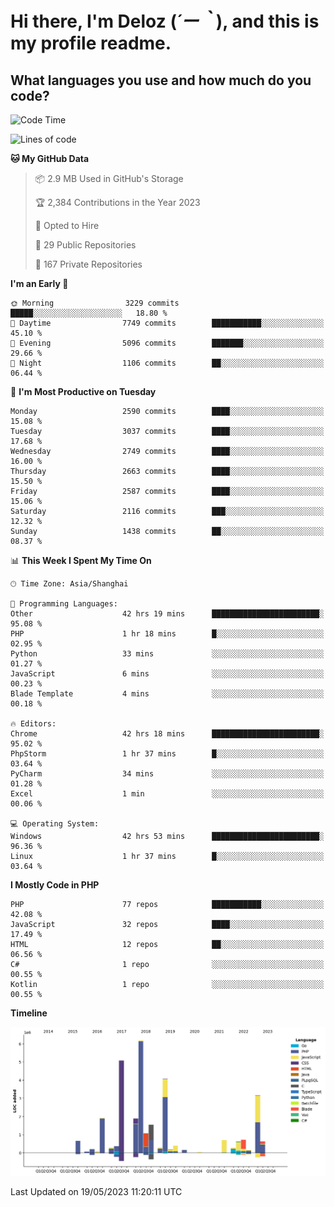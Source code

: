 # **Hi there, I'm Deloz (*´ー｀*), and this is my profile readme.**

## **What languages you use and how much do you code?**

<!--START_SECTION:waka-->
![Code Time](http://img.shields.io/badge/Code%20Time-1%2C485%20hrs%2039%20mins-blue)

![Lines of code](https://img.shields.io/badge/From%20Hello%20World%20I%27ve%20Written-30.7%20million%20lines%20of%20code-blue)

**🐱 My GitHub Data** 

> 📦 2.9 MB Used in GitHub's Storage 
 > 
> 🏆 2,384 Contributions in the Year 2023
 > 
> 💼 Opted to Hire
 > 
> 📜 29 Public Repositories 
 > 
> 🔑 167 Private Repositories 
 > 
**I'm an Early 🐤** 

```text
🌞 Morning                3229 commits        █████░░░░░░░░░░░░░░░░░░░░   18.80 % 
🌆 Daytime                7749 commits        ███████████░░░░░░░░░░░░░░   45.10 % 
🌃 Evening                5096 commits        ███████░░░░░░░░░░░░░░░░░░   29.66 % 
🌙 Night                  1106 commits        ██░░░░░░░░░░░░░░░░░░░░░░░   06.44 % 
```
📅 **I'm Most Productive on Tuesday** 

```text
Monday                   2590 commits        ████░░░░░░░░░░░░░░░░░░░░░   15.08 % 
Tuesday                  3037 commits        ████░░░░░░░░░░░░░░░░░░░░░   17.68 % 
Wednesday                2749 commits        ████░░░░░░░░░░░░░░░░░░░░░   16.00 % 
Thursday                 2663 commits        ████░░░░░░░░░░░░░░░░░░░░░   15.50 % 
Friday                   2587 commits        ████░░░░░░░░░░░░░░░░░░░░░   15.06 % 
Saturday                 2116 commits        ███░░░░░░░░░░░░░░░░░░░░░░   12.32 % 
Sunday                   1438 commits        ██░░░░░░░░░░░░░░░░░░░░░░░   08.37 % 
```


📊 **This Week I Spent My Time On** 

```text
🕑︎ Time Zone: Asia/Shanghai

💬 Programming Languages: 
Other                    42 hrs 19 mins      ████████████████████████░   95.08 % 
PHP                      1 hr 18 mins        █░░░░░░░░░░░░░░░░░░░░░░░░   02.95 % 
Python                   33 mins             ░░░░░░░░░░░░░░░░░░░░░░░░░   01.27 % 
JavaScript               6 mins              ░░░░░░░░░░░░░░░░░░░░░░░░░   00.23 % 
Blade Template           4 mins              ░░░░░░░░░░░░░░░░░░░░░░░░░   00.18 % 

🔥 Editors: 
Chrome                   42 hrs 18 mins      ████████████████████████░   95.02 % 
PhpStorm                 1 hr 37 mins        █░░░░░░░░░░░░░░░░░░░░░░░░   03.64 % 
PyCharm                  34 mins             ░░░░░░░░░░░░░░░░░░░░░░░░░   01.28 % 
Excel                    1 min               ░░░░░░░░░░░░░░░░░░░░░░░░░   00.06 % 

💻 Operating System: 
Windows                  42 hrs 53 mins      ████████████████████████░   96.36 % 
Linux                    1 hr 37 mins        █░░░░░░░░░░░░░░░░░░░░░░░░   03.64 % 
```

**I Mostly Code in PHP** 

```text
PHP                      77 repos            ███████████░░░░░░░░░░░░░░   42.08 % 
JavaScript               32 repos            ████░░░░░░░░░░░░░░░░░░░░░   17.49 % 
HTML                     12 repos            ██░░░░░░░░░░░░░░░░░░░░░░░   06.56 % 
C#                       1 repo              ░░░░░░░░░░░░░░░░░░░░░░░░░   00.55 % 
Kotlin                   1 repo              ░░░░░░░░░░░░░░░░░░░░░░░░░   00.55 % 
```



**Timeline**

![Lines of Code chart](https://raw.githubusercontent.com/deloz/deloz/main/assets/bar_graph.png)


 Last Updated on 19/05/2023 11:20:11 UTC
<!--END_SECTION:waka-->
